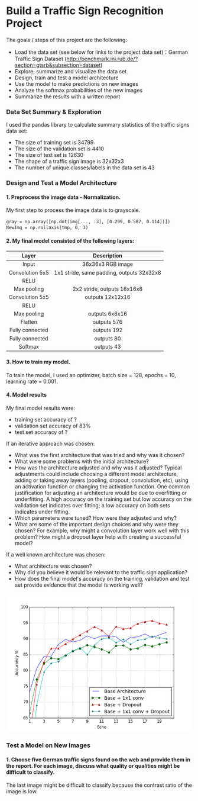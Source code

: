 # Build a Traffic Sign Recognition Project

The goals / steps of this project are the following:
* Load the data set (see below for links to the project data set)：German Traffic Sign Dataset (http://benchmark.ini.rub.de/?section=gtsrb&subsection=dataset)
* Explore, summarize and visualize the data set
* Design, train and test a model architecture
* Use the model to make predictions on new images
* Analyze the softmax probabilities of the new images
* Summarize the results with a written report


### Data Set Summary & Exploration


I used the pandas library to calculate summary statistics of the traffic signs data set:

* The size of training set is 34799
* The size of the validation set is 4410
* The size of test set is 12630
* The shape of a traffic sign image is 32x32x3
* The number of unique classes/labels in the data set is 43



### Design and Test a Model Architecture

#### 1. Preprocess the image data - Normalization.
My first step to process the image data is to grayscale.

```
gray = np.array([np.dot(img[..., :3], [0.299, 0.587, 0.114])])
NewImg = np.rollaxis(tmp, 0, 3) 
```

#### 2. My final model consisted of the following layers:

| Layer         		|     Description	        					| 
|:---------------------:|:---------------------------------------------:| 
| Input         		| 36x36x3 RGB image   							| 
| Convolution 5x5     	| 1x1 stride, same padding, outputs 32x32x8 	|
| RELU					|												|
| Max pooling	      	| 2x2 stride,  outputs 16x16x8 				|
| Convolution 5x5	    | outputs 12x12x16      									|
| RELU		|         									|
| Max pooling				| outputs 6x6x16        									|
|	Flatten					|	outputs 576											|
|	Fully connected					|	outputs 192											|
|	Fully connected					|	outputs 80											|
|	Softmax					|	outputs 43											|
 


#### 3. How to train my model. 
To train the model, I used an optimizer, batch size = 128, epochs = 10, learning rate = 0.001.

#### 4. Model results

My final model results were:
* training set accuracy of ?
* validation set accuracy of 83% 
* test set accuracy of ?

If an iterative approach was chosen:
* What was the first architecture that was tried and why was it chosen?
* What were some problems with the initial architecture?
* How was the architecture adjusted and why was it adjusted? Typical adjustments could include choosing a different model architecture, adding or taking away layers (pooling, dropout, convolution, etc), using an activation function or changing the activation function. One common justification for adjusting an architecture would be due to overfitting or underfitting. A high accuracy on the training set but low accuracy on the validation set indicates over fitting; a low accuracy on both sets indicates under fitting.
* Which parameters were tuned? How were they adjusted and why?
* What are some of the important design choices and why were they chosen? For example, why might a convolution layer work well with this problem? How might a dropout layer help with creating a successful model?

If a well known architecture was chosen:
* What architecture was chosen?
* Why did you believe it would be relevant to the traffic sign application?
* How does the final model's accuracy on the training, validation and test set provide evidence that the model is working well?
 
 ![Model_Comparison](https://github.com/uranus4ever/Traffic-Sign-Classifier-CNN/blob/master/ModelAccurancyCompare.png)

### Test a Model on New Images

#### 1. Choose five German traffic signs found on the web and provide them in the report. For each image, discuss what quality or qualities might be difficult to classify.

The last image might be difficult to classify because the contrast ratio of the image is low.


